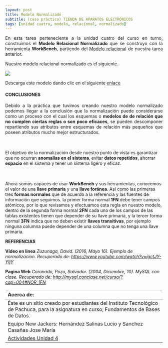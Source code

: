 ```yaml
---
layout: post
title: Modelo Normalizado
subtitle: (caso práctico) TIENDA DE APARATOS ELECTRÓNICOS
tags: [unidad cuatro, modelo, relacional, normalizado]
---
```


<p style="text-align: justify;">En esta tarea perteneciente a la unidad cuatro del curso en turno, construimos el <b>Modelo Relacional Normalizado</b> que se construyo con la herramienta <b>WorkBench</b>, partiendo del <a href="https://basededatostec.github.io/2017-03-24-mrelacional/">Modelo relacional</a> de nuestra tarea anterior.</p>

Nuestro modelo relacional normalizado es el siguiente.

<img src="https://basededatostec.github.io/img/41normalizado.png">

Descarga este modelo dando clic en el siguiente [enlace](https://drive.google.com/uc?export=download&id=0B0tLjk4fF3eYa2RHUzltVEtMUDQ "clic para descargar el modelo")  

#### CONCLUSIONES

<p style="text-align: justify;">Debido a la práctica que tuvimos creando nuestro modelo normalizado podemos llegar a la conclusión que la normalización puede considerarse como un proceso con el cual los esquemas o <b>modelos de de relación que no cumplen ciertas reglas o son poco eficaces</b>, se pueden descomponer repartiendo sus atributos entre esquemas de relación más pequeños que poseen atributos mucho mejor estructurados.

<br><br>El objetivo de la normalización desde nuestro punto de vista es garantizar que no ocurran <b>anomalías en el sistema</b>, evitar <b>datos repetidos</b>, ahorrar <b>espacio</b> en el sistema y tener un sistema ligero y eficaz.

<br><br>Ahora somos capaces de usar <b>WorkBench</b> y sus herramientas, conocemos el valor de una <b>llave primaria</b> y una <b>llave foránea</b>. Así como las primeras tres <b>formas normales</b> que de acuerdo a la referencia y las fuentes de información que seguimos. la primer forma normal <b>1FN</b> debe tener campos atómicos, por lo que revisamos y efectuamos esta regla en nuestro modelo, dentro de la segunda forma normal <b>2FN</b> cada uno de los campos de las tablas existentes tienen que depender de su llave primaria, y la tercer forma normal <b>3FN</b> indica que no deben existir <b>llaves transitivas</b>, por ejemplo ninguna columna puede depender de una columna que no tenga una llave primaria.</p>

__REFERENCIAS__

__Vídeo en linea__
_Zuzunaga, David. (2016, Mayo 16). Ejemplo de normalizacion.
Recuperado de: https://www.youtube.com/watch?v=igctJY-YIjY_

__Pagina Web__
_Coronado, Pozo, Salvador. (2004, Diciembre, 10). MySQL con clase.
Recuperado de: http://mysql.conclase.net/curso/?cap=004#NOR_1FN_

|  Acerca de: | 
| :------ | 
| Éste es un sitio creado por estudiantes del Instituto Tecnológico de Pachuca, para la asignatura en curso; Fundamentos de Bases de Datos. | 
| Equipo New Jackers: Hernández Salinas Lucio y Sanchez Casañas Jose María |
| <a href="https://basededatostec.github.io/unidadcuatro/">Actividades Unidad 4</a> |
